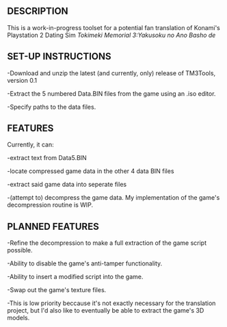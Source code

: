 ## **DESCRIPTION**

This is a work-in-progress toolset for a potential fan translation of Konami's Playstation 2 Dating Sim _Tokimeki Memorial 3:Yakusoku no Ano Basho de_

## **SET-UP INSTRUCTIONS**

-Download and unzip the latest (and currently, only) release of TM3Tools, version 0.1

-Extract the 5 numbered Data.BIN files from the game using an .iso editor.

-Specify paths to the data files.



## **FEATURES**

Currently, it can:

-extract text from Data5.BIN

-locate compressed game data in the other 4 data BIN files

-extract said game data into seperate files

-(attempt to) decompress the game data. My implementation of the game's decompression routine is WIP.



## **PLANNED FEATURES**

-Refine the decompression to make a full extraction of the game script possible.

-Ability to disable the game's anti-tamper functionality.

-Ability to insert a modified script into the game.

-Swap out the game's texture files.

-This is low priority beccause it's not exactly necessary for the translation project, but I'd also like to eventually be able to extract the game's 3D models.
